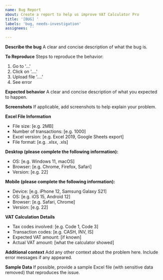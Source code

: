 ```yaml
---
name: Bug Report
about: Create a report to help us improve VAT Calculator Pro
title: '[BUG] '
labels: 'bug, needs-investigation'
assignees: ''

---
```


**Describe the bug**
A clear and concise description of what the bug is.

**To Reproduce**
Steps to reproduce the behavior:
1. Go to '...'
2. Click on '....'
3. Upload file '....'
4. See error

**Expected behavior**
A clear and concise description of what you expected to happen.

**Screenshots**
If applicable, add screenshots to help explain your problem.

**Excel File Information**
- File size: [e.g. 2MB]
- Number of transactions: [e.g. 1000]
- Excel version: [e.g. Excel 2019, Google Sheets export]
- File format: [e.g. .xlsx, .xls]

**Desktop (please complete the following information):**
- OS: [e.g. Windows 11, macOS]
- Browser: [e.g. Chrome, Firefox, Safari]
- Version: [e.g. 22]

**Mobile (please complete the following information):**
- Device: [e.g. iPhone 12, Samsung Galaxy S21]
- OS: [e.g. iOS 15, Android 12]
- Browser: [e.g. Safari, Chrome]
- Version: [e.g. 22]

**VAT Calculation Details**
- Tax codes involved: [e.g. Code 1, Code 3]
- Transaction codes: [e.g. CASH, INV, IS]
- Expected VAT amount: [if known]
- Actual VAT amount: [what the calculator showed]

**Additional context**
Add any other context about the problem here. Include error messages if any appeared.

**Sample Data**
If possible, provide a sample Excel file (with sensitive data removed) that reproduces the issue.

